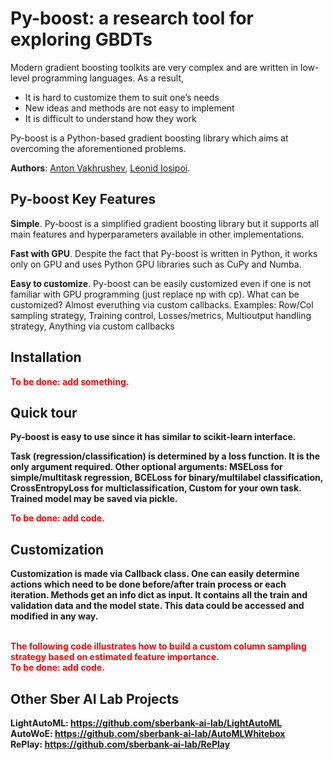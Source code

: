 # Py-boost: a research tool for exploring GBDTs

Modern gradient boosting toolkits are very complex and are written in low-level programming languages. As a result,

* It is hard to customize them to suit one’s needs 
* New ideas and methods are not easy to implement
* It is difficult to understand how they work

Py-boost is a Python-based gradient boosting library which aims at overcoming the aforementioned problems. 

**Authors**: [Anton Vakhrushev](https://kaggle.com/btbpanda), [Leonid Iosipoi](http://iosipoi.com/).


## Py-boost Key Features

**Simple**. Py-boost is a simplified gradient boosting library but it supports all main features and hyperparameters available in other implementations.

**Fast with GPU**. Despite the fact that Py-boost is written in Python, it works only on GPU and uses Python GPU libraries such as CuPy and Numba.

**Easy to customize**. Py-boost can be easily customized even if one is not familiar with GPU programming (just replace np with cp).  What can be customized? Almost everuthing via custom callbacks. Examples: Row/Col sampling strategy, Training control, Losses/metrics, Multioutput handling strategy, Anything via custom callbacks


## Installation

<span style="color:red"><strong>To be done:<strong> add something.</span>


## Quick tour

Py-boost is easy to use since it has similar to scikit-learn interface. 

Task (regression/classification) is determined by a loss function. It is the only argument required. Other optional arguments: MSELoss for simple/multitask regression, BCELoss for binary/multilabel classification, CrossEntropyLoss for multiclassification, Custom for your own task. Trained model may be saved via pickle.


<span style="color:red"><strong>To be done:<strong> add code.</span>

## Customization

Customization is made via Callback class. One can easily determine actions which need to be done before/after train process or each iteration. Methods get an info dict as input. It contains all the train and validation data and the model state. This data could be accessed and modified in any way.
  
<br/>  
<span style="color:red">
The following code illustrates how to build a custom column sampling strategy based on estimated feature importance. 
<br/> 
<strong>To be done:<strong> add code.
</span>


## Other Sber AI Lab Projects
LightAutoML: https://github.com/sberbank-ai-lab/LightAutoML  
AutoWoE: https://github.com/sberbank-ai-lab/AutoMLWhitebox  
RePlay: https://github.com/sberbank-ai-lab/RePlay  



